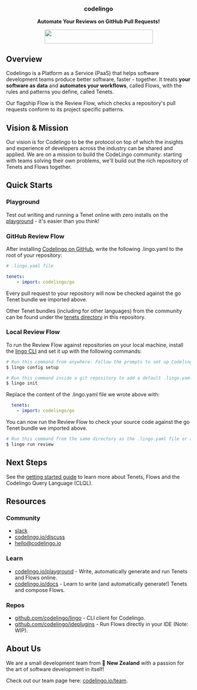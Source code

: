 

<h3 align="center"> codelingo </h3>

<p align="center">
  <b> Automate Your Reviews on GitHub Pull Requests! </b>
</p>

<p align="center">
  <a href="https://github.com/apps/codelingo/installations/new" target="_blank">
    <img width="295" height="38" src="https://raw.githubusercontent.com/codelingo/codelingo/master/public/img/install.png" />
  </a>
</p>

## Overview

Codelingo is a Platform as a Service (PaaS) that helps software development teams produce better software, faster - together. It treats **your software as data** and **automates your workflows**, called Flows, with the rules and patterns you define, called Tenets.

Our flagship Flow is the Review Flow, which checks a repository's pull requests conform to its project specific patterns.

## Vision & Mission

Our vision is for Codelingo to be the protocol on top of which the insights and experience of developers across the industry can be shared and applied. We are on a mission to build the CodeLingo community: starting with teams solving their own problems, we'll build out the rich repository of Tenets and Flows together.

## Quick Starts

### Playground

Test out writing and running a Tenet online with zero installs on the [playground](https://codelingo.io/playground) - it's easier than you think!

<!-- TODO image of the playground UI -->

<!-- TODO CLQL tutorial -->

### GitHub Review Flow

After installing [Codelingo on GitHub](https://github.com/apps/codelingo), write the following .lingo.yaml to the root of your repository:

```yaml
# .lingo.yaml file

tenets:
    - import: codelingo/go
```

Every pull request to your repository will now be checked against the go Tenet bundle we imported above. 

<!-- TODO add screenshot of review comment -->

Other Tenet bundles (including for other languages) from the community can be found under the [tenets directory](https://github.com/codelingo/hub/tree/master/tenets) in this repository.

<!-- TODO add instructions on how to interact with Review Flow with GitHub comments -->

### Local Review Flow

To run the Review Flow against repositories on your local machine, install the [lingo CLI](https://github.com/codelingo/lingo/releases/latest) and set it up with the following commands:

```bash
# Run this command from anywhere. Follow the prompts to set up Codelingo on your machine.
$ lingo config setup

# Run this command inside a git repository to add a default .lingo.yaml file in the current directory.
$ lingo init
```

Replace the content of the .lingo.yaml file we wrote above with:

```yaml
  tenets:
    - import: codelingo/go
```

You can now run the Review Flow to check your source code against the go Tenet bundle we imported above.

```bash
# Run this command from the same directory as the .lingo.yaml file or any of its sub directories.
$ lingo run review
```

<!-- TODO: screen shot of review result -->

## Next Steps

See the [getting started guide](https://www.codelingo.io/docs/#getting-started) to learn more about Tenets, Flows and the Codelingo Query Language (CLQL).

## Resources

### Community

<!-- TODO slack numbers -->

 - [slack](https://join.slack.com/t/codelingo/shared_invite/enQtMzY4MzA5ODYwOTYzLWVhMjI1ODU1YmM3ODAxYWUxNWU5ZTI0NWI0MGVkMmUwZDZhNWYxNGRiNWY4ZDY0NzRkMjU5YTRiYWY2N2FlMmU)
 - [codelingo.io/discuss](http://codelingo.io/discuss)
 - [hello@codelingo.io](mailto:hello@codelingo.io)

### Learn

- [codelingo.io/playground](https://codelingo.io/playground) - Write, automatically generate and run Tenets and Flows online.
- [codelingo.io/docs](https://codelingo.io/docs) - Learn to write (and automatically generate!) Tenets and compose Flows.

### Repos 

- [github.com/codelingo/lingo](https://github.com/codelingo/lingo) - CLI client for Codelingo.
- [github.com/codelingo/ideplugins](https://github.com/codelingo/ideplugins) - Run Flows directly in your IDE (Note: WIP).

<!-- TODO: add these
- [github.com/codelingo/lexiconsdk](https://github.com/codelingo/lexiconsdk) - Add support for new Lexicons
- [github.com/codelingo/flowsdk](https://github.com/codelingo/flowsdk)
-->

<!-- TODO: lexiconsdk -->

## About Us

We are a small development team from 🥝 **New Zealand** with a passion for the art of software development in itself!

Check out our team page here: <a href="https://www.codelingo.io/team" target="_blank">codelingo.io/team</a>.
